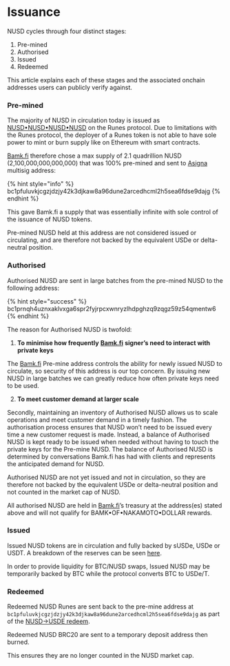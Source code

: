 # Issuance

NUSD cycles through four distinct stages:

1. Pre-mined
2. Authorised&#x20;
3. Issued
4. Redeemed&#x20;

This article explains each of these stages and the associated onchain addresses users can publicly verify against.&#x20;

### Pre-mined

The majority of NUSD in circulation today is issued as [NUSD•NUSD•NUSD•NUSD](https://unisat.io/runes/detail/NUSD%E2%80%A2NUSD%E2%80%A2NUSD%E2%80%A2NUSD) on the Runes protocol. Due to limitations with the Runes protocol, the deployer of a Runes token is not able to have sole power to mint or burn supply like on Ethereum with smart contracts.&#x20;

[Bamk.fi](http://bamk.fi) therefore chose a max supply of 2.1 quadrillion NUSD (2,100,000,000,000,000) that was 100% pre-mined and sent to [Asigna](https://asigna.io/) multisig address:

{% hint style="info" %}
bc1pfuluvkjcgzjdzjy42k3djkaw8a96dune2arcedhcml2h5sea6fdse9dajg
{% endhint %}

This gave Bamk.fi a supply that was essentially infinite with sole control of the issuance of NUSD tokens.

Pre-mined NUSD held at this address are not considered issued or circulating, and are therefore not backed by the equivalent USDe or delta-neutral position.

### Authorised

Authorised NUSD are sent in large batches from the pre-mined NUSD to the following address:

{% hint style="success" %}
bc1prnqh4uznxaklvxga6spr2fyjrpcxwnryzlhdpghzq9zqgz59z54qmentw6
{% endhint %}

The reason for Authorised NUSD is twofold:

1. **To minimise how frequently** [**Bamk.fi**](http://bamk.fi) **signer’s need to interact with private keys**

The [Bamk.fi](http://bamk.fi) Pre-mine address controls the ability for newly issued NUSD to circulate, so security of this address is our top concern. By issuing new NUSD in large batches we can greatly reduce how often private keys need to be used.&#x20;

2. **To meet customer demand at larger scale**

Secondly, maintaining an inventory of Authorised NUSD allows us to scale operations and meet customer demand in a timely fashion. The authorisation process ensures that NUSD won’t need to be issued every time a new customer request is made. Instead, a balance of Authorised NUSD is kept ready to be issued when needed without having to touch the private keys for the Pre-mine NUSD. The balance of Authorised NUSD is determined by conversations Bamk.fi has had with clients and represents the anticipated demand for NUSD.

Authorised NUSD are not yet issued and not in circulation, so they are therefore not backed by the equivalent USDe or delta-neutral position and not counted in the market cap of NUSD.

All authorised NUSD are held in [Bamk.fi](http://bamk.fi)’s treasury at the address(es) stated above and will not qualify for BAMK•OF•NAKAMOTO•DOLLAR rewards.

### Issued

Issued NUSD tokens are in circulation and fully backed by sUSDe, USDe or USDT. A breakdown of the reserves can be seen [here](https://docs.bamk.fi/bamkfi/resources/reserves).

In order to provide liquidity for BTC/NUSD swaps, Issued NUSD may be temporarily backed by BTC while the protocol converts BTC to USDe/T.&#x20;

### Redeemed

Redeemed NUSD Runes are sent back to the pre-mine address at `bc1pfuluvkjcgzjdzjy42k3djkaw8a96dune2arcedhcml2h5sea6fdse9dajg` as part of the [NUSD->USDE redeem](https://bamk.fi/swap/redeem).

Redeemed NUSD BRC20 are sent to a temporary deposit address then burned.

This ensures they are no longer counted in the NUSD market cap.
